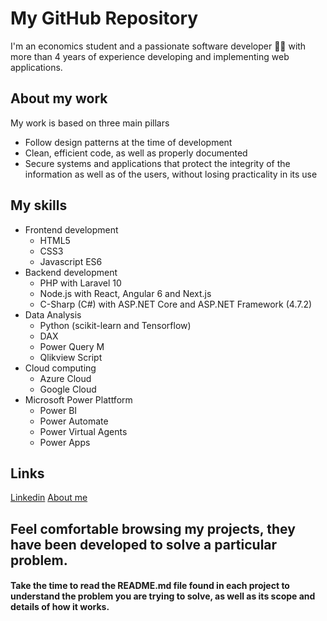 # My GitHub Repository

I'm an economics student and a passionate software developer 👨‍💻 with more than 4 years of experience developing and implementing web applications.

## About my work

My work is based on three main pillars
- Follow design patterns at the time of development
- Clean, efficient code, as well as properly documented
- Secure systems and applications that protect the integrity of the information as well as of the users, without losing practicality in its use

## My skills

- Frontend development
  - HTML5
  - CSS3
  - Javascript ES6
- Backend development
  - PHP with Laravel 10
  - Node.js with React, Angular 6 and Next.js
  - C-Sharp (C#) with ASP.NET Core and ASP.NET Framework (4.7.2)
- Data Analysis
  - Python (scikit-learn and Tensorflow)
  - DAX
  - Power Query M
  - Qlikview Script
- Cloud computing
  - Azure Cloud
  - Google Cloud 
- Microsoft Power Plattform
  - Power BI
  - Power Automate
  - Power Virtual Agents
  - Power Apps 

## Links
[Linkedin](https://www.linkedin.com/in/jpabloroa)
[About me](https://github.com/jpabloroa/jpabloroa.github.io#readme)

## Feel comfortable browsing my projects, they have been developed to solve a particular problem.</code>

<h4>Take the time to read the <strong> README.md </strong> file found in each project to understand the problem you are trying to solve, as well as its scope and details of how it works.</h4> 
